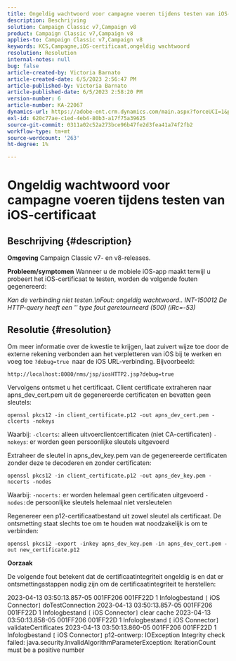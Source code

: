 ```yaml
---
title: Ongeldig wachtwoord voor campagne voeren tijdens testen van iOS-certificaat
description: Beschrijving
solution: Campaign Classic v7,Campaign v8
product: Campaign Classic v7,Campaign v8
applies-to: Campaign Classic v7,Campaign v8
keywords: KCS,Campagne,iOS-certificaat,ongeldig wachtwoord
resolution: Resolution
internal-notes: null
bug: false
article-created-by: Victoria Barnato
article-created-date: 6/5/2023 2:56:47 PM
article-published-by: Victoria Barnato
article-published-date: 6/5/2023 2:58:20 PM
version-number: 6
article-number: KA-22067
dynamics-url: https://adobe-ent.crm.dynamics.com/main.aspx?forceUCI=1&pagetype=entityrecord&etn=knowledgearticle&id=52e1602b-b103-ee11-8f6e-6045bd006ce9
exl-id: 620c77ae-c1ed-4eb4-80b3-a17f75a39625
source-git-commit: 0311a02c52a273bce96b47fe2d3fea41a74f2fb2
workflow-type: tm+mt
source-wordcount: '263'
ht-degree: 1%

---
```


# Ongeldig wachtwoord voor campagne voeren tijdens testen van iOS-certificaat

## Beschrijving {#description}

<b>Omgeving</b>
Campaign Classic v7- en v8-releases.


<b>Probleem/symptomen</b>
Wanneer u de mobiele iOS-app maakt terwijl u probeert het iOS-certificaat te testen, worden de volgende fouten gegenereerd:

*Kan de verbinding niet testen.\nFout: ongeldig wachtwoord.. INT-150012 De HTTP-query heeft een &#39;&#39; type fout geretourneerd (500) (iRc=-53)*


## Resolutie {#resolution}


Om meer informatie over de kwestie te krijgen, laat zuivert wijze toe door de externe rekening verbonden aan het verpletteren van iOS bij te werken en voeg toe `?debug=true `naar de iOS URL-verbinding. Bijvoorbeeld:

`http://localhost:8080/nms/jsp/iosHTTP2.jsp?debug=true`

Vervolgens ontsmet u het certificaat. Client certificate extraheren naar apns_dev_cert.pem uit de gegenereerde certificaten en bevatten geen sleutels:

`openssl pkcs12 -in client_certificate.p12 -out apns_dev_cert.pem -clcerts -nokeys`

Waarbij:
`-clcerts`: alleen uitvoerclientcertificaten (niet CA-certificaten)
`-nokeys`: er worden geen persoonlijke sleutels uitgevoerd

Extraheer de sleutel in apns_dev_key.pem van de gegenereerde certificaten zonder deze te decoderen en zonder certificaten:

`openssl pkcs12 -in client_certificate.p12 -out apns_dev_key.pem -nocerts -nodes`

Waarbij:
`-nocerts:` er worden helemaal geen certificaten uitgevoerd
`-nodes:`de persoonlijke sleutels helemaal niet versleutelen

Regenereer een p12-certificaatbestand uit zowel sleutel als certificaat. De ontsmetting staat slechts toe om te houden wat noodzakelijk is om te verbinden: 

`openssl pkcs12 -export -inkey apns_dev_key.pem -in apns_dev_cert.pem -out new_certificate.p12`

<b>Oorzaak</b>

De volgende fout betekent dat de certificaatintegriteit ongeldig is en dat er ontsmettingsstappen nodig zijn om de certificaatintegriteit te herstellen:

2023-04-13 03:50:13.857-05 001FF206 001FF22D 1 Infologbestand `[` iOS Connector`]`  doTestConnection 2023-04-13 03:50:13.857-05 001FF206 001FF22D 1 Infologbestand `[` iOS Connector`]`  clear cache 2023-04-13 03:50:13.858-05 001FF206 001FF22D 1 Infologbestand `[` iOS Connector`]`  validateCertificates 2023-04-13 03:50:13.860-05 001FF206 001FF22D 1 Infologbestand `[` iOS Connector`]`  p12-ontwerp: IOException Integrity check failed: java.security.InvalidAlgorithmParameterException: IterationCount must be a positive number
